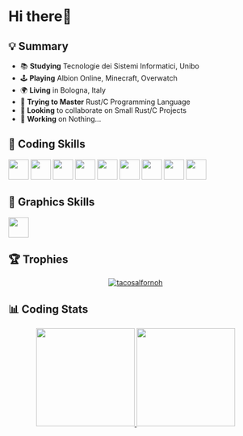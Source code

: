 # Hi there👋

## 💡 Summary

* 📚 <b>Studying</b> Tecnologie dei Sistemi Informatici, Unibo
* 🕹️ <b>Playing</b> Albion Online, Minecraft, Overwatch
* 🌍 <b>Living</b> in Bologna, Italy
* 🌱 <b>Trying to Master</b> Rust/C Programming Language
* 👯 <b>Looking</b> to collaborate on Small Rust/C Projects
* 🔭 <b>Working</b> on Nothing...

## 🗿 Coding Skills

<link rel="stylesheet" href="https://cdn.jsdelivr.net/gh/devicons/devicon@v2.15.1/devicon.min.css">          
<p align="left">  
<picture><img src="https://cdn.jsdelivr.net/gh/devicons/devicon/icons/rust/rust-original.svg" width="40" height="40"/></picture>
<picture><img src="https://cdn.jsdelivr.net/gh/devicons/devicon/icons/c/c-original.svg" width="40" height="40"/></picture>
<picture><img src="https://cdn.jsdelivr.net/gh/devicons/devicon/icons/html5/html5-original.svg" width="40" height="40"/></picture>
<picture><img src="https://cdn.jsdelivr.net/gh/devicons/devicon/icons/css3/css3-original.svg" width="40" height="40"/></picture>
<picture><img src="https://cdn.jsdelivr.net/gh/devicons/devicon/icons/javascript/javascript-original.svg" width="40" height="40"/></picture>
<picture><img src="https://cdn.jsdelivr.net/gh/devicons/devicon/icons/php/php-original.svg" width="40" height="40"/></picture>
<picture><img src="https://cdn.jsdelivr.net/gh/devicons/devicon/icons/mysql/mysql-original.svg" width="40" height="40"/></picture>
<picture><img src="https://cdn.jsdelivr.net/gh/devicons/devicon/icons/mongodb/mongodb-original.svg" width="40" height="40"/></picture>
<picture><img src="https://cdn.jsdelivr.net/gh/devicons/devicon/icons/git/git-original.svg" width="40" height="40"/></picture>
</p>

## 🎨 Graphics Skills
<p>
<picture><img src="https://cdn.jsdelivr.net/gh/devicons/devicon/icons/illustrator/illustrator-plain.svg" width="40"/></picture> 
</p>

## 🏆 Trophies
<p align="center"> <a href="https://github.com/ryo-ma/github-profile-trophy"><img src="https://github-profile-trophy.vercel.app/?username=tacosalfornoh&theme=dark_lover&margin-w=15&margin-h=15&row=1" alt="tacosalfornoh" /></a> </p>

## 📊 Coding Stats
<div align="center" style="display: flex; justify-content: center;">
<a href="https://github.com/tacosalfornoh">
    <img height="195px" src="https://github-readme-stats.vercel.app/api?username=tacosalfornoh&theme=dracula&show_icons=true&hide_border=false&count_private=true" witdh="50%"/>
    <img height="195px" src="https://github-readme-stats.vercel.app/api/top-langs/?username=tacosalfornoh&layout=compact&langs_count=8&theme=dracula&hide=css,html,scss,jupyter%20notebook"/>
  </a>
</div>
